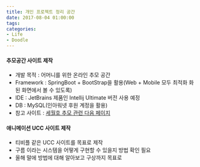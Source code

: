 ```yaml
---
title: 개인 프로젝트 정리 공간
date: 2017-08-04 01:00:00
tags:
categories:
- Life
- Doodle
---
```

#### 추모공간 사이트 제작
- 개발 목적 : 어머니를 위한 온라인 추모 공간
- Framework : SpringBoot + BootStrap을 활용(Web + Mobile 모두 최적화 화된 화면에서 볼 수 있도록)
- IDE : JetBrains 제품인 Intellij Ultimate 버전 사용 예정
- DB : MySQL(인아워넷 후원 계정을 활용)  
- 참고 사이트 : [세월호 추모 관련 다음 페이지](http://media.daum.net/sewolferry/memorial/)

#### 애니메이션 UCC 사이트 제작  
- 티비플 같은 UCC 사이트를 목표로 제작  
- 구름 이라는 시스템을 어떻게 구현할 수 있을지 방법 확인 필요  
- 올해 말에 방법에 대해 알아보고 구상까지 목표로  
